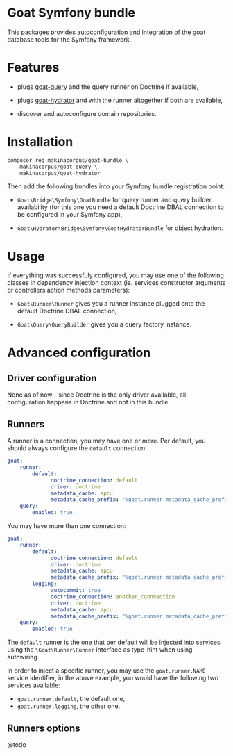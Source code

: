 # Goat Symfony bundle

This packages provides autoconfiguration and integration of the goat database
tools for the Symfony framework.

# Features

 - plugs [goat-query](https://github.com/pounard/goat-query) and the query
   runner on Doctrine if available,

 - plugs [goat-hydrator](https://github.com/pounard/goat-hydrator) and with
   the runner altogether if both are available,

 - discover and autoconfigure domain repositories.

# Installation

```sh
composer req makinacorpus/goat-bundle \
    makinacorpus/goat-query \
    makinacorpus/goat-hydrator
```

Then add the following bundles into your Symfony bundle registration point:

 - `Goat\Bridge\Symfony\GoatBundle` for query runner and query builder
   availability (for this one you need a default Doctrine DBAL connection
   to be configured in your Symfony app),

 - `Goat\Hydrator\Bridge\Symfony\GoatHydratorBundle` for object hydration.

# Usage

If everything was successfuly configured, you may use one of the following
classes in dependency injection context (ie. services constructor arguments
or controllers action methods parameters):

 - `Goat\Runner\Runner` gives you a runner instance plugged onto the default
   Doctrine DBAL connection,

 - `Goat\Query\QueryBuilder` gives you a query factory instance.

# Advanced configuration

## Driver configuration

None as of now - since Doctrine is the only driver available, all configuration
happens in Doctrine and not in this bundle.

## Runners

A runner is a connection, you may have one or more. Per default, you should
always configure the `default` connection:

```yaml
goat:
    runner:
        default:
              doctrine_connection: default
              driver: doctrine
              metadata_cache: apcu
              metadata_cache_prefix: "%goat.runner.metadata_cache_prefix%"
    query:
        enabled: true
```

You may have more than one connection:

```yaml
goat:
    runner:
        default:
              doctrine_connection: default
              driver: doctrine
              metadata_cache: apcu
              metadata_cache_prefix: "%goat.runner.metadata_cache_prefix%"
        logging:
              autocommit: true
              doctrine_connection: another_connnection
              driver: doctrine
              metadata_cache: apcu
              metadata_cache_prefix: "%goat.runner.metadata_cache_prefix%"
    query:
        enabled: true
```

The `default` runner is the one that per default will be injected into services
using the `\Goat\Runner\Runner` interface as type-hint when using autowiring.

In order to inject a specific runner, you may use the `goat.runner.NAME` service
identifier, in the above example, you would have the following two services
available:

 - `goat.runner.default`, the default one,
 - `goat.runner.logging`, the other one.

## Runners options

@todo
